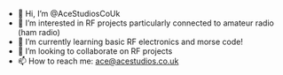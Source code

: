 - 👋 Hi, I’m @AceStudiosCoUk
- 👀 I’m interested in RF projects particularly connected to amateur radio (ham radio)
- 🌱 I’m currently learning basic RF electronics and morse code!
- 💞️ I’m looking to collaborate on RF projects
- 📫 How to reach me: ace@acestudios.co.uk

<!---
AceStudiosCoUk/AceStudiosCoUk is a ✨ special ✨ repository because its `README.md` (this file) appears on your GitHub profile.
You can click the Preview link to take a look at your changes.
--->
